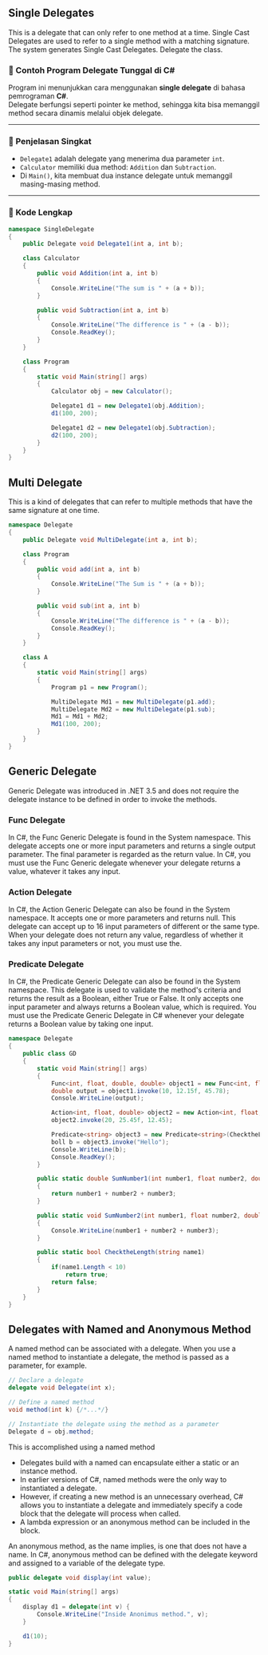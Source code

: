 ## Single Delegates
This is a delegate that can only refer to one method at a time. Single Cast Delegates are used to refer to a single method with a matching signature. The system generates Single Cast Delegates. Delegate the class.

### 🧩 Contoh Program Delegate Tunggal di C#

Program ini menunjukkan cara menggunakan **single delegate** di bahasa pemrograman **C#**.  
Delegate berfungsi seperti pointer ke method, sehingga kita bisa memanggil method secara dinamis melalui objek delegate.

---

### 📘 Penjelasan Singkat

- `Delegate1` adalah delegate yang menerima dua parameter `int`.
- `Calculator` memiliki dua method: `Addition` dan `Subtraction`.
- Di `Main()`, kita membuat dua instance delegate untuk memanggil masing-masing method.

---

### 🧠 Kode Lengkap

```csharp
namespace SingleDelegate
{
    public Delegate void Delegate1(int a, int b);

    class Calculator
    {
        public void Addition(int a, int b)
        {
            Console.WriteLine("The sum is " + (a + b));
        }

        public void Subtraction(int a, int b)
        {
            Console.WriteLine("The difference is " + (a - b));
            Console.ReadKey();
        }
    }

    class Program
    {
        static void Main(string[] args)
        {
            Calculator obj = new Calculator();

            Delegate1 d1 = new Delegate1(obj.Addition);
            d1(100, 200);

            Delegate1 d2 = new Delegate1(obj.Subtraction);
            d2(100, 200);
        }
    }
}
```

## Multi Delegate
This is a kind of delegates that can refer to multiple methods that have the same signature at one time.

```csharp
namespace Delegate
{
    public Delegate void MultiDelegate(int a, int b);

    class Program
    {
        public void add(int a, int b)
        {
            Console.WriteLine("The Sum is " + (a + b));
        }

        public void sub(int a, int b)
        {
            Console.WriteLine("The difference is " + (a - b));
            Console.ReadKey();
        }
    }

    class A
    {
        static void Main(string[] args)
        {
            Program p1 = new Program();

            MultiDelegate Md1 = new MultiDelegate(p1.add);
            MultiDelegate Md2 = new MultiDelegate(p1.sub);
            Md1 = Md1 + Md2;
            Md1(100, 200);
        }
    }
}
```

## Generic Delegate
Generic Delegate was introduced in .NET 3.5 and does not require the delegate instance to be defined in order to invoke the methods.

### Func Delegate
In C#, the Func Generic Delegate is found in the System namespace. This delegate accepts one or more input parameters and returns a single output parameter. The final parameter is regarded as the return value.
In C#, you must use the Func Generic delegate whenever your delegate returns a value, whatever it takes any input.

### Action Delegate
In C#, the Action Generic Delegate can also be found in the System namespace. It accepts one or more parameters and returns null. This delegate can accept up to 16 input parameters of different or the same type.
When your delegate does not return any value, regardless of whether it takes any input parameters or not, you must use the.

### Predicate Delegate
In C#, the Predicate Generic Delegate can also be found in the System namespace. This delegate is used to validate the method's criteria and returns the result as a Boolean, either True or False. It only accepts one input parameter and always returns a Boolean value, which is required.
You must use the Predicate Generic Delegate in C# whenever your delegate returns a Boolean value by taking one input.

```csharp
namespace Delegate
{
    public class GD
    {
        static void Main(string[] args)
        {
            Func<int, float, double, double> object1 = new Func<int, float, double, double>(SumNumber1);
            double output = object1.invoke(10, 12.15f, 45.78);
            Console.WriteLine(output);

            Action<int, float, double> object2 = new Action<int, float, double>(SumNumber2);
            object2.invoke(20, 25.45f, 12.45);

            Predicate<string> object3 = new Predicate<string>(ChecktheLength);
            boll b = object3.invoke("Hello");
            Console.WriteLine(b);
            Console.ReadKey();
        }

        public static double SumNumber1(int number1, float number2, double number3)
        {
            return number1 + number2 + number3;
        }

        public static void SumNumber2(int number1, float number2, double number3)
        {
            Console.WriteLine(number1 + number2 + number3);
        }

        public static bool ChecktheLength(string name1)
        {
            if(name1.Length < 10)
                return true;
            return false;
        }
    }
}
```

## Delegates with Named and Anonymous Method
A named method can be associated with a delegate. When you use a named method to instantiate a delegate, the method is passed as a parameter, for example.
```csharp
// Declare a delegate
delegate void Delegate(int x);

// Define a named method
void method(int k) {/*...*/}

// Instantiate the delegate using the method as a parameter
Delegate d = obj.method;
```
This is accomplished using a named method

- Delegates build with a named can encapsulate either a static or an instance method.
- In earlier versions of C#, named methods were the only way to instantiated a delegate.
- However, if creating a new method is an unnecessary overhead, C# allows you to instantiate a delegate and immediately specify a code block that the delegate will process when called.
- A lambda expression or an anonymous method can be included in the block.

An anonymous method, as the name implies, is one that does not have a name. In C#, anonymous method can be defined with the delegate keyword and assigned to a variable of the delegate type.

```csharp
public delegate void display(int value);

static void Main(string[] args)
{
    display d1 = delegate(int v) {
        Console.WriteLine("Inside Anonimus method.", v);
    }

    d1(10);
}
```
